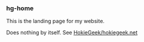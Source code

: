 ### hg-home
This is the landing page for my website.

Does nothing by itself. See [HokieGeek/hokiegeek.net](//github.com/HokieGeek/hokiegeek.net)
